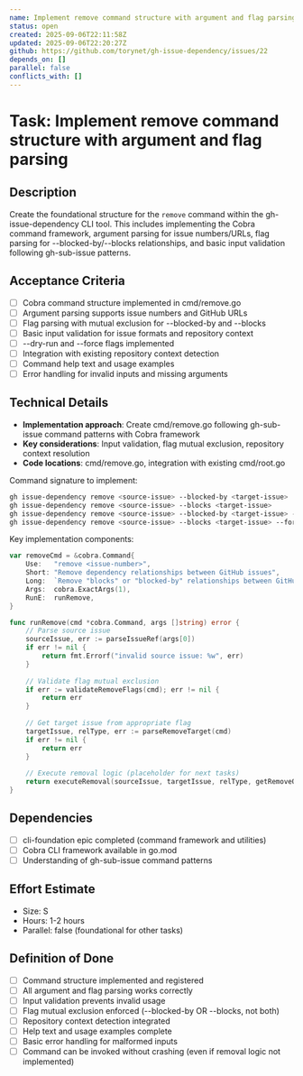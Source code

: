 ```yaml
---
name: Implement remove command structure with argument and flag parsing
status: open
created: 2025-09-06T22:11:58Z
updated: 2025-09-06T22:20:27Z
github: https://github.com/torynet/gh-issue-dependency/issues/22
depends_on: []
parallel: false
conflicts_with: []
---
```


# Task: Implement remove command structure with argument and flag parsing

## Description
Create the foundational structure for the `remove` command within the gh-issue-dependency CLI tool. This includes implementing the Cobra command framework, argument parsing for issue numbers/URLs, flag parsing for --blocked-by/--blocks relationships, and basic input validation following gh-sub-issue patterns.

## Acceptance Criteria
- [ ] Cobra command structure implemented in cmd/remove.go
- [ ] Argument parsing supports issue numbers and GitHub URLs
- [ ] Flag parsing with mutual exclusion for --blocked-by and --blocks
- [ ] Basic input validation for issue formats and repository context
- [ ] --dry-run and --force flags implemented
- [ ] Integration with existing repository context detection
- [ ] Command help text and usage examples
- [ ] Error handling for invalid inputs and missing arguments

## Technical Details
- **Implementation approach**: Create cmd/remove.go following gh-sub-issue command patterns with Cobra framework
- **Key considerations**: Input validation, flag mutual exclusion, repository context resolution
- **Code locations**: cmd/remove.go, integration with existing cmd/root.go

Command signature to implement:
```bash
gh issue-dependency remove <source-issue> --blocked-by <target-issue>
gh issue-dependency remove <source-issue> --blocks <target-issue>
gh issue-dependency remove <source-issue> --blocked-by <target-issue> --dry-run
gh issue-dependency remove <source-issue> --blocks <target-issue> --force
```

Key implementation components:
```go
var removeCmd = &cobra.Command{
    Use:   "remove <issue-number>",
    Short: "Remove dependency relationships between GitHub issues",
    Long:  `Remove "blocks" or "blocked-by" relationships between GitHub issues with validation and confirmation.`,
    Args:  cobra.ExactArgs(1),
    RunE:  runRemove,
}

func runRemove(cmd *cobra.Command, args []string) error {
    // Parse source issue
    sourceIssue, err := parseIssueRef(args[0])
    if err != nil {
        return fmt.Errorf("invalid source issue: %w", err)
    }
    
    // Validate flag mutual exclusion
    if err := validateRemoveFlags(cmd); err != nil {
        return err
    }
    
    // Get target issue from appropriate flag
    targetIssue, relType, err := parseRemoveTarget(cmd)
    if err != nil {
        return err
    }
    
    // Execute removal logic (placeholder for next tasks)
    return executeRemoval(sourceIssue, targetIssue, relType, getRemoveOptions(cmd))
}
```

## Dependencies
- [ ] cli-foundation epic completed (command framework and utilities)
- [ ] Cobra CLI framework available in go.mod
- [ ] Understanding of gh-sub-issue command patterns

## Effort Estimate
- Size: S
- Hours: 1-2 hours
- Parallel: false (foundational for other tasks)

## Definition of Done
- [ ] Command structure implemented and registered
- [ ] All argument and flag parsing works correctly
- [ ] Input validation prevents invalid usage
- [ ] Flag mutual exclusion enforced (--blocked-by OR --blocks, not both)
- [ ] Repository context detection integrated
- [ ] Help text and usage examples complete
- [ ] Basic error handling for malformed inputs
- [ ] Command can be invoked without crashing (even if removal logic not implemented)
